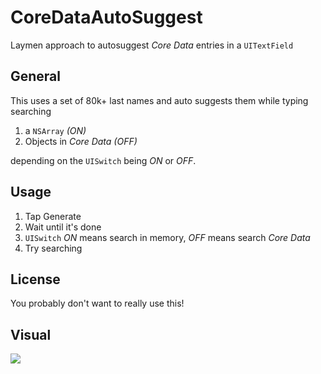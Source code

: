 CoreDataAutoSuggest
===================

Laymen approach to autosuggest _Core Data_ entries in a `UITextField`

## General

This uses a set of 80k+ last names and auto suggests them while typing searching 

1) a `NSArray` _(ON)_
1) Objects in _Core Data_ _(OFF)_

depending on the `UISwitch` being _ON_ or _OFF_.

## Usage

1) Tap Generate
1) Wait until it's done
1) `UISwitch` _ON_ means search in memory, _OFF_ means search _Core Data_ 
1) Try searching

## License

You probably don't want to really use this!

## Visual

![](https://github.com/dlinsin/CoreDataAutoSuggest/wiki/files/screen.png)
